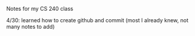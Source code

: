Notes for my CS 240 class

4/30: learned how to create github and commit (most I already knew, not many notes to add)
